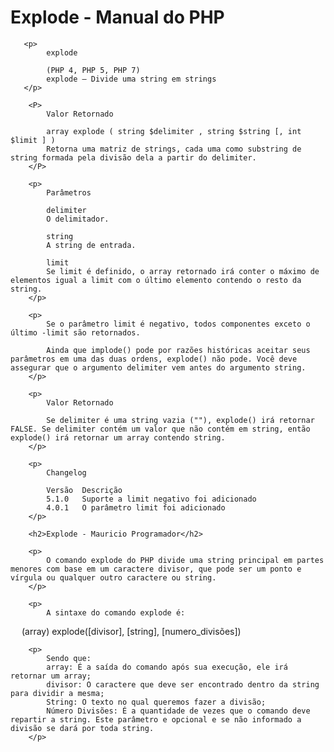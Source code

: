 <!DOCTYPE html>
<html lang="pt-BR">
<head>
	<meta charset="UTF-8">
	<title>Funções em PHP</title>
</head>
<body>
	<h1>Explode - Manual do PHP</h1>

       <p>
            explode

            (PHP 4, PHP 5, PHP 7)
            explode — Divide uma string em strings
       </p>
        
        <P>
            Valor Retornado 

            array explode ( string $delimiter , string $string [, int $limit ] )
            Retorna uma matriz de strings, cada uma como substring de string formada pela divisão dela a partir do delimiter.
        </P>

        <p>
            Parâmetros 

            delimiter
            O delimitador.

            string
            A string de entrada.

            limit
            Se limit é definido, o array retornado irá conter o máximo de elementos igual a limit com o último elemento contendo o resto da string.
        </p>

        <p>
            Se o parâmetro limit é negativo, todos componentes exceto o último -limit são retornados.

            Ainda que implode() pode por razões históricas aceitar seus parâmetros em uma das duas ordens, explode() não pode. Você deve assegurar que o argumento delimiter vem antes do argumento string.
        </p>

        <p>
            Valor Retornado 

            Se delimiter é uma string vazia (""), explode() irá retornar FALSE. Se delimiter contém um valor que não contém em string, então explode() irá retornar um array contendo string.
        </p>

        <p>
            Changelog 

            Versão  Descrição
            5.1.0   Suporte a limit negativo foi adicionado
            4.0.1   O parâmetro limit foi adicionado
        </p>

        <h2>Explode - Mauricio Programador</h2>

        <p>
            O comando explode do PHP divide uma string principal em partes menores com base em um caractere divisor, que pode ser um ponto e vírgula ou qualquer outro caractere ou string.
        </p>

        <p>
            A sintaxe do comando explode é:

            (array) explode([divisor], [string], [numero_divisões])
        </p>

        <p>
            Sendo que:
            array: É a saída do comando após sua execução, ele irá retornar um array;
            divisor: O caractere que deve ser encontrado dentro da string para dividir a mesma;
            String: O texto no qual queremos fazer a divisão;
            Número Divisões: É a quantidade de vezes que o comando deve repartir a string. Este parâmetro e opcional e se não informado a divisão se dará por toda string.
        </p>
</body>
</html>